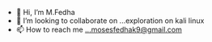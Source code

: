 - 👋 Hi, I’m M.Fedha
- 💞️ I’m looking to collaborate on ...exploration on kali linux
- 📫 How to reach me ...mosesfedhak9@gmail.com

<!---
Fedhan/Fedhan is a ✨ special ✨ repository because its `README.md` (this file) appears on your GitHub profile.
You can click the Preview link to take a look at your changes.
--->
